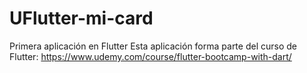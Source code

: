 # UFlutter-mi-card
Primera aplicación en Flutter
Esta aplicación forma parte del curso de Flutter: https://www.udemy.com/course/flutter-bootcamp-with-dart/
